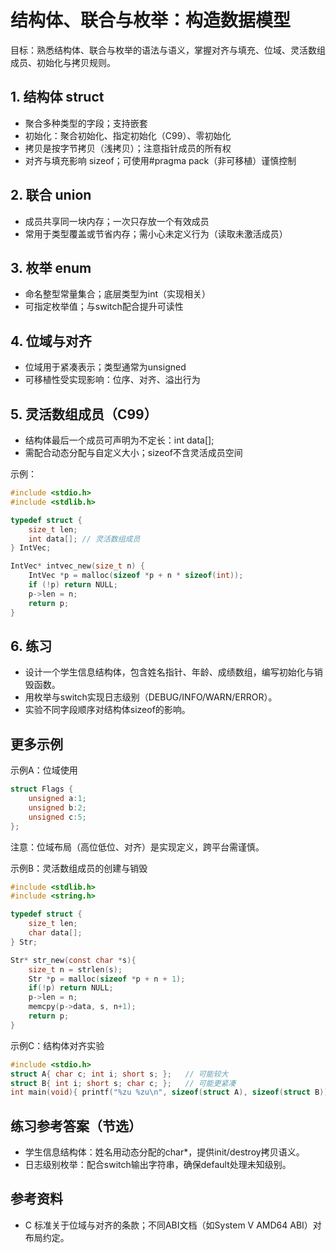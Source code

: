 # 结构体、联合与枚举：构造数据模型

目标：熟悉结构体、联合与枚举的语法与语义，掌握对齐与填充、位域、灵活数组成员、初始化与拷贝规则。

## 1. 结构体 struct
- 聚合多种类型的字段；支持嵌套
- 初始化：聚合初始化、指定初始化（C99）、零初始化
- 拷贝是按字节拷贝（浅拷贝）；注意指针成员的所有权
- 对齐与填充影响 sizeof；可使用#pragma pack（非可移植）谨慎控制

## 2. 联合 union
- 成员共享同一块内存；一次只存放一个有效成员
- 常用于类型覆盖或节省内存；需小心未定义行为（读取未激活成员）

## 3. 枚举 enum
- 命名整型常量集合；底层类型为int（实现相关）
- 可指定枚举值；与switch配合提升可读性

## 4. 位域与对齐
- 位域用于紧凑表示；类型通常为unsigned
- 可移植性受实现影响：位序、对齐、溢出行为

## 5. 灵活数组成员（C99）
- 结构体最后一个成员可声明为不定长：int data[];
- 需配合动态分配与自定义大小；sizeof不含灵活成员空间

示例：
```c
#include <stdio.h>
#include <stdlib.h>

typedef struct {
    size_t len;
    int data[]; // 灵活数组成员
} IntVec;

IntVec* intvec_new(size_t n) {
    IntVec *p = malloc(sizeof *p + n * sizeof(int));
    if (!p) return NULL;
    p->len = n;
    return p;
}
```

## 6. 练习
- 设计一个学生信息结构体，包含姓名指针、年龄、成绩数组，编写初始化与销毁函数。
- 用枚举与switch实现日志级别（DEBUG/INFO/WARN/ERROR）。
- 实验不同字段顺序对结构体sizeof的影响。

## 更多示例

示例A：位域使用
```c
struct Flags {
    unsigned a:1;
    unsigned b:2;
    unsigned c:5;
};
```
注意：位域布局（高位低位、对齐）是实现定义，跨平台需谨慎。

示例B：灵活数组成员的创建与销毁
```c
#include <stdlib.h>
#include <string.h>

typedef struct {
    size_t len;
    char data[];
} Str;

Str* str_new(const char *s){
    size_t n = strlen(s);
    Str *p = malloc(sizeof *p + n + 1);
    if(!p) return NULL;
    p->len = n;
    memcpy(p->data, s, n+1);
    return p;
}
```

示例C：结构体对齐实验
```c
#include <stdio.h>
struct A{ char c; int i; short s; };   // 可能较大
struct B{ int i; short s; char c; };   // 可能更紧凑
int main(void){ printf("%zu %zu\n", sizeof(struct A), sizeof(struct B)); }
```

## 练习参考答案（节选）
- 学生信息结构体：姓名用动态分配的char*，提供init/destroy拷贝语义。
- 日志级别枚举：配合switch输出字符串，确保default处理未知级别。

## 参考资料
- C 标准关于位域与对齐的条款；不同ABI文档（如System V AMD64 ABI）对布局约定。